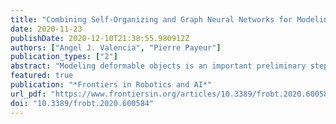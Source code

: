 ```yaml
---
title: "Combining Self-Organizing and Graph Neural Networks for Modeling Deformable Objects in Robotic Manipulation"
date: 2020-11-23
publishDate: 2020-12-10T21:38:55.980912Z
authors: ["Angel J. Valencia", "Pierre Payeur"]
publication_types: ["2"]
abstract: "Modeling deformable objects is an important preliminary step for performing robotic manipulation tasks with more autonomy and dexterity. Currently, generalization capabilities in unstructured environments using analytical approaches are limited, mainly due to the lack of adaptation to changes in the object shape and properties. Therefore, this paper proposes the design and implementation of a data-driven approach, which combines machine learning techniques on graphs to estimate and predict the state and transition dynamics of deformable objects with initially undefined shape and material characteristics. The learned object model is trained using RGB-D sensor data and evaluated in terms of its ability to estimate the current state of the object shape, in addition to predicting future states with the goal to plan and support the manipulation actions of a robotic hand."
featured: true
publication: "*Frontiers in Robotics and AI*"
url_pdf: "https://www.frontiersin.org/articles/10.3389/frobt.2020.600584/"
doi: "10.3389/frobt.2020.600584"
---
```


